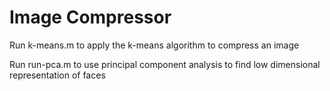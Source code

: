 # Image Compressor

Run k-means.m to apply the k-means algorithm to compress an image

Run run-pca.m to use principal component analysis to find low dimensional representation of faces

